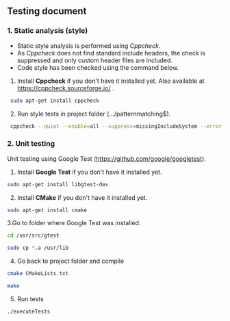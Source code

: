  ## Testing document

 
 ### 1. Static analysis (style)
 
- Static style analysis is performed using *Cppcheck*. 
- As *Cppcheck* does not find standard include headers, the check is suppressed and only custom header files are included.
- Code style has been checked using the command below. 
 

1. Install **Cppcheck** if you don't have it installed yet. Also available at https://cppcheck.sourceforge.io/ .

```bash
 sudo apt-get install cppcheck
```

2. Run style tests in project folder (.../patternmatching$). 

```bash
 cppcheck --quiet --enable=all --suppress=missingIncludeSystem --error-exitcode=1 main.cpp
```

### 2. Unit testing 

Unit testing using Google Test (https://github.com/google/googletest).


1. Install **Google Test** if you don't have it installed yet.

```bash
sudo apt-get install libgtest-dev
```
2. Install **CMake** if you don't have it installed yet.

```bash
sudo apt-get install cmake
```

3.Go to folder where Google Test was installed.

```bash
cd /usr/src/gtest
```
```bash
sudo cp *.a /usr/lib
```

4. Go back to project folder and compile

```bash
cmake CMakeLists.txt
```

```bash
make
```

5. Run tests

```bash
./executeTests
```



